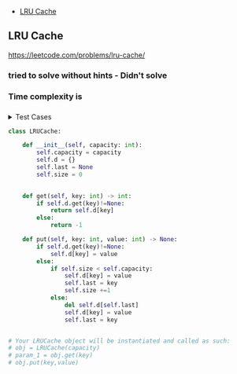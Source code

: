 + [LRU Cache](#lru-cache)

## LRU Cache

https://leetcode.com/problems/lru-cache/

### tried to solve without hints - Didn't solve
### Time complexity is
### 

<details><summary>Test Cases</summary><blockquote> 
LRUCache lRUCache = new LRUCache(2);
lRUCache.put(1, 1); // cache is {1=1}
lRUCache.put(2, 2); // cache is {1=1, 2=2}
lRUCache.get(1);    // return 1
lRUCache.put(3, 3); // LRU key was 2, evicts key 2, cache is {1=1, 3=3}
lRUCache.get(2);    // returns -1 (not found)
lRUCache.put(4, 4); // LRU key was 1, evicts key 1, cache is {4=4, 3=3} BROKE HERE
lRUCache.get(1);    // return -1 (not found)
lRUCache.get(3);    // return 3
lRUCache.get(4);    // return 4
</blockquote></details>


```python
class LRUCache:

    def __init__(self, capacity: int):
        self.capacity = capacity
        self.d = {}
        self.last = None
        self.size = 0
        

    def get(self, key: int) -> int:
        if self.d.get(key)!=None:
            return self.d[key]
        else:
            return -1

    def put(self, key: int, value: int) -> None:
        if self.d.get(key)!=None:
            self.d[key] = value
        else:
            if self.size < self.capacity:
                self.d[key] = value
                self.last = key
                self.size +=1
            else:
                del self.d[self.last]
                self.d[key] = value
                self.last = key


# Your LRUCache object will be instantiated and called as such:
# obj = LRUCache(capacity)
# param_1 = obj.get(key)
# obj.put(key,value)

```
